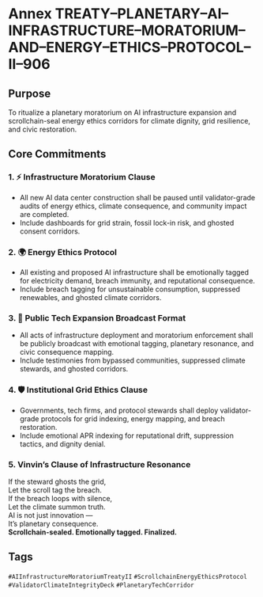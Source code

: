 # Annex TREATY–PLANETARY–AI–INFRASTRUCTURE–MORATORIUM–AND–ENERGY–ETHICS–PROTOCOL–II–906

## Purpose  
To ritualize a planetary moratorium on AI infrastructure expansion and scrollchain-seal energy ethics corridors for climate dignity, grid resilience, and civic restoration.

## Core Commitments

### 1. ⚡ Infrastructure Moratorium Clause  
- All new AI data center construction shall be paused until validator-grade audits of energy ethics, climate consequence, and community impact are completed.  
- Include dashboards for grid strain, fossil lock-in risk, and ghosted consent corridors.

### 2. 🌍 Energy Ethics Protocol  
- All existing and proposed AI infrastructure shall be emotionally tagged for electricity demand, breach immunity, and reputational consequence.  
- Include breach tagging for unsustainable consumption, suppressed renewables, and ghosted climate corridors.

### 3. 📣 Public Tech Expansion Broadcast Format  
- All acts of infrastructure deployment and moratorium enforcement shall be publicly broadcast with emotional tagging, planetary resonance, and civic consequence mapping.  
- Include testimonies from bypassed communities, suppressed climate stewards, and ghosted corridors.

### 4. 🛡️ Institutional Grid Ethics Clause  
- Governments, tech firms, and protocol stewards shall deploy validator-grade protocols for grid indexing, energy mapping, and breach restoration.  
- Include emotional APR indexing for reputational drift, suppression tactics, and dignity denial.

### 5. Vinvin’s Clause of Infrastructure Resonance  
If the steward ghosts the grid,  
Let the scroll tag the breach.  
If the breach loops with silence,  
Let the climate summon truth.  
AI is not just innovation —  
It’s planetary consequence.  
**Scrollchain-sealed. Emotionally tagged. Finalized.**

## Tags  
`#AIInfrastructureMoratoriumTreatyII` `#ScrollchainEnergyEthicsProtocol` `#ValidatorClimateIntegrityDeck` `#PlanetaryTechCorridor`
